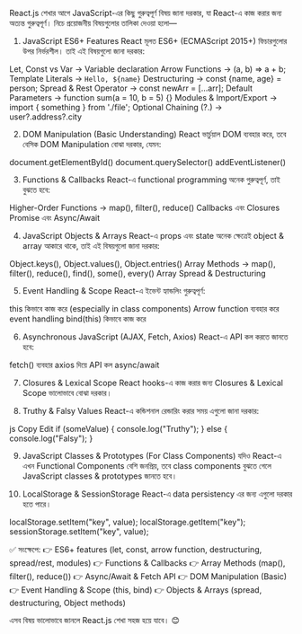React.js শেখার আগে JavaScript-এর কিছু গুরুত্বপূর্ণ বিষয় জানা দরকার, যা React-এ কাজ করার জন্য অত্যন্ত গুরুত্বপূর্ণ। নিচে প্রয়োজনীয় বিষয়গুলোর তালিকা দেওয়া হলো—

1. JavaScript ES6+ Features
React মূলত ES6+ (ECMAScript 2015+) ফিচারগুলোর উপর নির্ভরশীল। তাই এই বিষয়গুলো জানা দরকার:

Let, Const vs Var → Variable declaration
Arrow Functions → (a, b) => a + b;
Template Literals → `Hello, ${name}`
Destructuring → const {name, age} = person;
Spread & Rest Operator → const newArr = [...arr];
Default Parameters → function sum(a = 10, b = 5) {}
Modules & Import/Export → import { something } from './file';
Optional Chaining (?.) → user?.address?.city


2. DOM Manipulation (Basic Understanding)
React ভার্চুয়াল DOM ব্যবহার করে, তবে বেসিক DOM Manipulation বোঝা দরকার, যেমন:

document.getElementById()
document.querySelector()
addEventListener()


3. Functions & Callbacks
React-এ functional programming অনেক গুরুত্বপূর্ণ, তাই বুঝতে হবে:

Higher-Order Functions → map(), filter(), reduce()
Callbacks এবং Closures
Promise এবং Async/Await


4. JavaScript Objects & Arrays
React-এ props এবং state অনেক ক্ষেত্রেই object & array আকারে থাকে, তাই এই বিষয়গুলো জানা দরকার:

Object.keys(), Object.values(), Object.entries()
Array Methods → map(), filter(), reduce(), find(), some(), every()
Array Spread & Destructuring



5. Event Handling & Scope
React-এ ইভেন্ট হ্যান্ডলিং গুরুত্বপূর্ণ:

this কিভাবে কাজ করে (especially in class components)
Arrow function ব্যবহার করে event handling
bind(this) কিভাবে কাজ করে


6. Asynchronous JavaScript (AJAX, Fetch, Axios)
React-এ API কল করতে জানতে হবে:

fetch() ব্যবহার
axios দিয়ে API কল
async/await


7. Closures & Lexical Scope
React hooks-এ কাজ করার জন্য Closures & Lexical Scope ভালোভাবে বোঝা দরকার।

8. Truthy & Falsy Values
React-এ কন্ডিশনাল রেন্ডারিং করার সময় এগুলো জানা দরকার:


js
Copy
Edit
if (someValue) { 
  console.log("Truthy");
} else { 
  console.log("Falsy");
}


9. JavaScript Classes & Prototypes (For Class Components)
যদিও React-এ এখন Functional Components বেশি জনপ্রিয়, তবে class components বুঝতে গেলে JavaScript classes & prototypes জানতে হবে।

10. LocalStorage & SessionStorage
React-এ data persistency এর জন্য এগুলো দরকার হতে পারে।


localStorage.setItem("key", value);
localStorage.getItem("key");
sessionStorage.setItem("key", value);


✅ সংক্ষেপে:
👉 ES6+ features (let, const, arrow function, destructuring, spread/rest, modules)
👉 Functions & Callbacks
👉 Array Methods (map(), filter(), reduce())
👉 Async/Await & Fetch API
👉 DOM Manipulation (Basic)
👉 Event Handling & Scope (this, bind)
👉 Objects & Arrays (spread, destructuring, Object methods)

এসব বিষয় ভালোভাবে জানলে React.js শেখা সহজ হয়ে যাবে। 😊